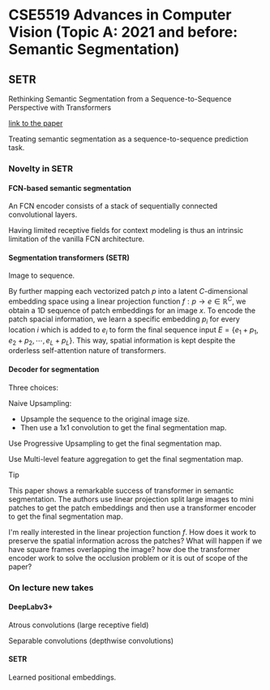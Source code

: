 # CSE5519 Advances in Computer Vision (Topic A: 2021 and before: Semantic Segmentation)

## SETR

Rethinking Semantic Segmentation from a Sequence-to-Sequence Perspective with Transformers

[link to the paper](https://arxiv.org/pdf/2012.15840)

Treating semantic segmentation as a sequence-to-sequence prediction task.

### Novelty in SETR

#### FCN-based semantic segmentation

An FCN encoder consists of a stack of sequentially connected convolutional layers.

Having limited receptive fields for context modeling is thus
an intrinsic limitation of the vanilla FCN architecture.

#### Segmentation transformers (SETR)

Image to sequence.

By further mapping each vectorized patch $p$ into a latent $C$-dimensional embedding space using a linear projection function $f: p \rightarrow e \in \mathbb{R}^C$, we obtain a 1D sequence of patch embeddings for an image $x$. To encode the patch spacial information, we learn a specific embedding $p_i$ for every location $i$ which is added to $e_i$ to form the final sequence input $E = \{e_1 + p_1, e_2 + p_2, \cdots, e_L + p_L\}$. This way, spatial information is kept despite the orderless self-attention nature of transformers.

#### Decoder for segmentation

Three choices:

Naive Upsampling:
- Upsample the sequence to the original image size.
- Then use a 1x1 convolution to get the final segmentation map.

Use Progressive Upsampling to get the final segmentation map.

Use Multi-level feature aggregation to get the final segmentation map.

> [!TIP]
>
> This paper shows a remarkable success of transformer in semantic segmentation. The authors use linear projection split large images to mini patches to get the patch embeddings and then use a transformer encoder to get the final segmentation map.
>
> I'm really interested in the linear projection function $f$. How does it work to preserve the spatial information across the patches? What will happen if we have square frames overlapping the image? how doe the transformer encoder work to solve the occlusion problem or it is out of scope of the paper?

### On lecture new takes

#### DeepLabv3+

Atrous convolutions (large receptive field)

Separable convolutions (depthwise convolutions)


#### SETR

Learned positional embeddings.